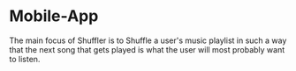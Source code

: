 # Mobile-App
The main focus of Shuffler is to Shuffle a user's music playlist in such a way that the next song that gets played is what the user will most probably want to listen. 
